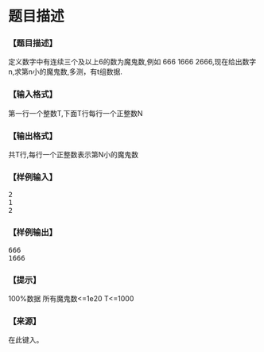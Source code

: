 # 题目描述


<h3>
【题目描述】
</h3>
<p>
定义数字中有连续三个及以上6的数为魔鬼数,例如 666 1666 2666,现在给出数字n,求第n小的魔鬼数,多测，有t组数据.
</p>
<h3>
【输入格式】
</h3>
<p>
第一行一个整数T,下面T行每行一个正整数N
</p>
<h3>
【输出格式】
</h3>
<div>
<p>
共T行,每行一个正整数表示第N小的魔鬼数
</p>
</div>
<h3>
【样例输入】
</h3>
<pre>2
1
2
</pre>
<h3>
【样例输出】
</h3>
<pre>666
1666
</pre>
<h3>
【提示】
</h3>
<p>
100%数据 所有魔鬼数&lt;=1e20 T&lt;=1000
</p>
<h3>
【来源】
</h3>
<p>
在此键入。
</p>
